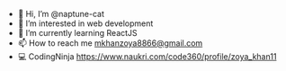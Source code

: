 - 👋 Hi, I’m @naptune-cat
- 👀 I’m interested in web development
- 🌱 I’m currently learning ReactJS
- 📫 How to reach me mkhanzoya8866@gmail.com
- 💻 CodingNinja https://www.naukri.com/code360/profile/zoya_khan11

<!---
naptune-cat/naptune-cat is a ✨ special ✨ repository because its `README.md` (this file) appears on your GitHub profile.
You can click the Preview link to take a look at your changes.
--->
